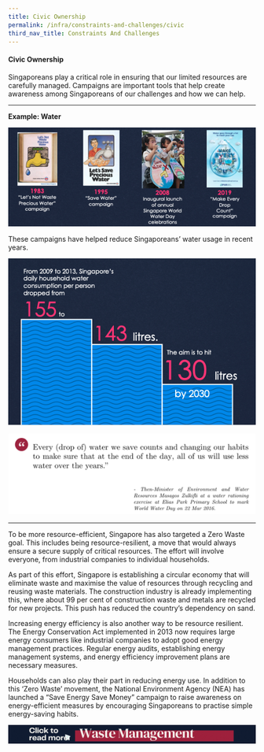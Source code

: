 ```yaml
---
title: Civic Ownership
permalink: /infra/constraints-and-challenges/civic
third_nav_title: Constraints And Challenges
---
```

#### Civic Ownership

Singaporeans play a critical role in ensuring that our limited resources are carefully managed. Campaigns are important tools that help create awareness among Singaporeans of our challenges and how we can help.

<hr>

<b>Example: Water</b>

![Alt text for image on Isomer site](/images/infrastructure/constraints-and-challenges/image024.png)

These campaigns have helped reduce Singaporeans’ water usage in recent years.

![Alt text for image on Isomer site](/images/infrastructure/constraints-and-challenges/image026.png)

![Alt text for image on Isomer site](/images/infrastructure/constraints-and-challenges/Screenshot%202021-07-464646.png)
<hr>

To be more resource-efficient, Singapore has also targeted a Zero Waste goal. This includes being resource-resilient, a move that would always ensure a secure supply of critical resources. The effort will involve everyone, from industrial companies to individual households.

As part of this effort, Singapore is establishing a circular economy that will eliminate waste and maximise the value of resources through recycling and reusing waste materials. The construction industry is already implementing this, where about 99 per cent of construction waste and metals are recycled for new projects. This push has reduced the country’s dependency on sand.

Increasing energy efficiency is also another way to be resource resilient. The Energy Conservation Act implemented in 2013 now requires large energy consumers like industrial companies to adopt good energy management practices. Regular energy audits, establishing energy management systems, and energy efficiency improvement plans are necessary measures.

Households can also play their part in reducing energy use. In addition to this ‘Zero Waste’ movement, the National Environment Agency (NEA) has launched a “Save Energy Save Money” campaign to raise awareness on energy-efficient measures by encouraging Singaporeans to practise simple energy-saving habits.

[![Alt text for image on Isomer site](/images/infrastructure/constraints-and-challenges/waste-gif.gif)](/infra/case-studies/wm)